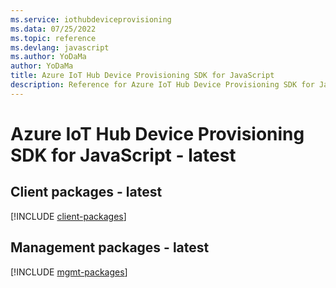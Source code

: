 ```yaml
---
ms.service: iothubdeviceprovisioning
ms.data: 07/25/2022
ms.topic: reference
ms.devlang: javascript
ms.author: YoDaMa
author: YoDaMa
title: Azure IoT Hub Device Provisioning SDK for JavaScript
description: Reference for Azure IoT Hub Device Provisioning SDK for JavaScript
---
```

# Azure IoT Hub Device Provisioning SDK for JavaScript - latest

## Client packages - latest
[!INCLUDE [client-packages](iot-hub-device-provisioning-client-index.md)]
## Management packages - latest
[!INCLUDE [mgmt-packages](iot-hub-device-provisioning-mgmt-index.md)]